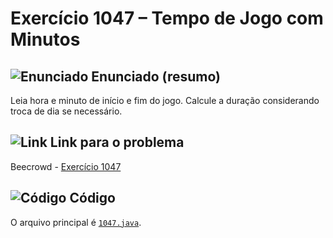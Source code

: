 # Exercício 1047 – Tempo de Jogo com Minutos
## <img src="https://img.icons8.com/ios-glyphs/24/000000/book.png" alt="Enunciado" /> Enunciado (resumo)  
Leia hora e minuto de início e fim do jogo. Calcule a duração considerando troca de dia se necessário.

## <img src="https://img.icons8.com/ios-glyphs/24/000000/link.png" alt="Link" /> Link para o problema  
Beecrowd - [Exercício 1047](https://www.beecrowd.com.br/judge/pt/problems/view/1047)

## <img src="https://img.icons8.com/ios-glyphs/24/000000/code.png" alt="Código" /> Código  
O arquivo principal é [`1047.java`](1047.java).
